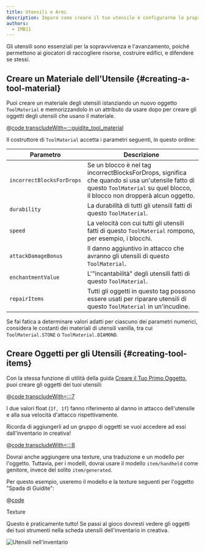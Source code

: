 ```yaml
---
title: Utensili e Armi
description: Impara come creare il tuo utensile e configurarne le proprietà.
authors:
  - IMB11
---
```


Gli utensili sono essenziali per la sopravvivenza e l'avanzamento, poiché permettono ai giocatori di raccogliere risorse, costruire edifici, e difendere se stessi.

## Creare un Materiale dell'Utensile {#creating-a-tool-material}

Puoi creare un materiale degli utensili istanziando un nuovo oggetto `ToolMaterial` e memorizzandolo in un attributo da usare dopo per creare gli oggetti degli utensili che usano il materiale.

@[code transcludeWith=:::guidite_tool_material](@/reference/1.21.4/src/main/java/com/example/docs/item/ModItems.java)

Il costruttore di `ToolMaterial` accetta i parametri seguenti, in questo ordine:

| Parametro                 | Descrizione                                                                                                                                                                                  |
| ------------------------- | -------------------------------------------------------------------------------------------------------------------------------------------------------------------------------------------- |
| `incorrectBlocksForDrops` | Se un blocco è nel tag incorrectBlocksForDrops, significa che quando si usa un'utensile fatto di questo `ToolMaterial` su quel blocco, il blocco non dropperà alcun oggetto. |
| `durability`              | La durabilità di tutti gli utensili fatti di questo `ToolMaterial`.                                                                                                          |
| `speed`                   | La velocità con cui tutti gli utensili fatti di questo `ToolMaterial` rompono, per esempio, i blocchi.                                                                       |
| `attackDamageBonus`       | Il danno aggiuntivo in attacco che avranno gli utensili di questo `ToolMaterial`.                                                                                            |
| `enchantmentValue`        | L'"incantabilità" degli utensili fatti di questo `ToolMaterial`.                                                                                                             |
| `repairItems`             | Tutti gli oggetti in questo tag possono essere usati per riparare utensili di questo `ToolMaterial` in un'incudine.                                                          |

Se fai fatica a determinare valori adatti per ciascuno dei parametri numerici, considera le costanti dei materiali di utensili vanilla, tra cui `ToolMaterial.STONE` o `ToolMaterial.DIAMOND`.

## Creare Oggetti per gli Utensili {#creating-tool-items}

Con la stessa funzione di utilità della guida [Creare il Tuo Primo Oggetto](./first-item), puoi creare gli oggetti dei tuoi utensili:

@[code transcludeWith=:::7](@/reference/1.21.4/src/main/java/com/example/docs/item/ModItems.java)

I due valori float (`1f, 1f`) fanno riferimento al danno in attacco dell'utensile e alla sua velocità d'attacco rispettivamente.

Ricorda di aggiungerli ad un gruppo di oggetti se vuoi accedere ad essi dall'inventario in creativa!

@[code transcludeWith=:::8](@/reference/1.21.4/src/main/java/com/example/docs/item/ModItems.java)

Dovrai anche aggiungere una texture, una traduzione e un modello per l'oggetto. Tuttavia, per i modelli, dovrai usare il modello `item/handheld` come genitore, invece del solito `item/generated`.

Per questo esempio, useremo il modello e la texture seguenti per l'oggetto "Spada di Guidite":

@[code](@/reference/1.21.4/src/main/generated/assets/fabric-docs-reference/models/item/guidite_sword.json)

<DownloadEntry visualURL="/assets/develop/items/tools_0.png" downloadURL="/assets/develop/items/tools_0_small.png">Texture</DownloadEntry>

Questo è praticamente tutto! Se passi al gioco dovresti vedere gli oggetti dei tuoi strumenti nella scheda utensili dell'inventario in creativa.

![Utensili nell'inventario](/assets/develop/items/tools_1.png)
